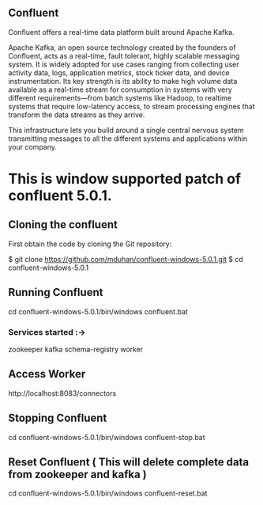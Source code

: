 Confluent
---------

Confluent offers a real-time data platform built around Apache Kafka.

Apache Kafka, an open source technology created by the founders of Confluent,
acts as a real-time, fault tolerant, highly scalable messaging system. It is
widely adopted for use cases ranging from collecting user activity data, logs,
application metrics, stock ticker data, and device instrumentation. Its key
strength is its ability to make high volume data available as a real-time stream
for consumption in systems with very different requirements—from batch systems
like Hadoop, to realtime systems that require low-latency access, to stream
processing engines that transform the data streams as they arrive.

This infrastructure lets you build around a single central nervous system
transmitting messages to all the different systems and applications within your
company.

# This is window supported patch of confluent 5.0.1.

## Cloning the confluent

First obtain the code by cloning the Git repository:

$ git clone https://github.com/mduhan/confluent-windows-5.0.1.git
$ cd confluent-windows-5.0.1


## Running Confluent

cd confluent-windows-5.0.1/bin/windows
confluent.bat

### Services started :->

zookeeper
kafka
schema-registry
worker

## Access Worker
  
  http://localhost:8083/connectors

## Stopping Confluent

cd confluent-windows-5.0.1/bin/windows
confluent-stop.bat

## Reset Confluent ( This will delete complete data from zookeeper and kafka )

cd confluent-windows-5.0.1/bin/windows
confluent-reset.bat

